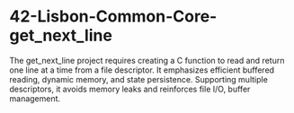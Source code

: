 # 42-Lisbon-Common-Core-get_next_line
The get_next_line project requires creating a C function to read and return one line at a time from a file descriptor. It emphasizes efficient buffered reading, dynamic memory, and state persistence. Supporting multiple descriptors, it avoids memory leaks and reinforces file I/O, buffer management.
